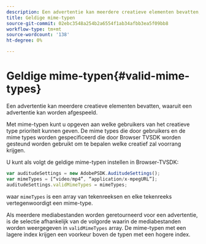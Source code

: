 ```yaml
---
description: Een advertentie kan meerdere creatieve elementen bevatten, waaruit een advertentie kan worden afgespeeld.
title: Geldige mime-typen
source-git-commit: 02ebc3548a254b2a6554f1ab34afbb3ea5f09bb8
workflow-type: tm+mt
source-wordcount: '138'
ht-degree: 0%

---
```


# Geldige mime-typen{#valid-mime-types}

Een advertentie kan meerdere creatieve elementen bevatten, waaruit een advertentie kan worden afgespeeld.

Met mime-typen kunt u opgeven aan welke gebruikers van het creatieve type prioriteit kunnen geven. De mime types die door gebruikers en de mime types worden gespecificeerd die door Browser TVSDK worden gesteund worden gebruikt om te bepalen welke creatief zal voorrang krijgen.

U kunt als volgt de geldige mime-typen instellen in Browser-TVSDK:

```js
var auditudeSettings = new AdobePSDK.AuditudeSettings(); 
var mimeTypes = [“video/mp4”, “application/x-mpegURL”]; 
auditudeSettings.validMimeTypes = mimeTypes; 
```

waar `mimeTypes` is een array van tekenreeksen en elke tekenreeks vertegenwoordigt een mime-type.

Als meerdere mediabestanden worden geretourneerd voor een advertentie, is de selectie afhankelijk van de volgorde waarin de mediabestanden worden weergegeven in `validMimeTypes` array. De mime-typen met een lagere index krijgen een voorkeur boven de typen met een hogere index.
